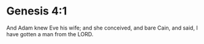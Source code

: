 # Genesis 4:1

And Adam knew Eve his wife; and she conceived, and bare Cain, and said, I have gotten a man from the LORD.